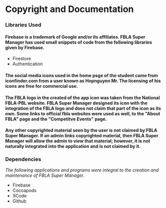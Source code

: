# Copyright and Documentation


### Libraries Used
#### Firebase is a trademark of Google and/or its affiliates. FBLA Super Manager has used small snippets of code from the following libraries given by Firebase.
* Firestore
* Authentication

#### The social media icons used in the home psge of the student came from iconfinder.com from a user known as Hopnguyen Mr. The licensing of his icons are free for commercial use.

#### The FBLA logo in the created of the app icon was taken from the National FBLA-PBL website. FBLA Super Manager designed its icon with the integration of the FBLA logo and does not claim that part of the icon as its own. Some links to official fbla websites were used as well, to the "About FBLA" page and the "Competitve Events" page.

#### Any other copyrighted material seen by the user is not claimed by FBLA Super Manager. If an admin links copyrighted material, then FBLA Super Manager will allow the admin to view that material; however, it is not naturally integrated into the application and is not claimed by it.

### Dependencies
*The following applications and programs were integral to the creation and maintenance of FBLA Super Manager.*
* Firebase
* Cocoapods
* XCode
* Github
